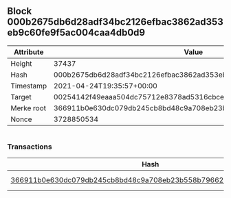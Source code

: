 ## Block 000b2675db6d28adf34bc2126efbac3862ad353eb9c60fe9f5ac004caa4db0d9

Attribute | Value
--- | ---
Height | 37437
Hash | 000b2675db6d28adf34bc2126efbac3862ad353eb9c60fe9f5ac004caa4db0d9
Timestamp | 2021-04-24T19:35:57+00:00
Target | 00254142f49eaaa504dc75712e8378ad5316cbcead634704b3734b6271167cc4
Merke root | 366911b0e630dc079db245cb8bd48c9a708eb23b558b79662527d46848105151
Nonce | 3728850534

```

```

### Transactions

Hash | Amount
--- | ---
[366911b0e630dc079db245cb8bd48c9a708eb23b558b79662527d46848105151](366911b0e630dc079db245cb8bd48c9a708eb23b558b79662527d46848105151.md) | 10.00000000 SKEPTI 
